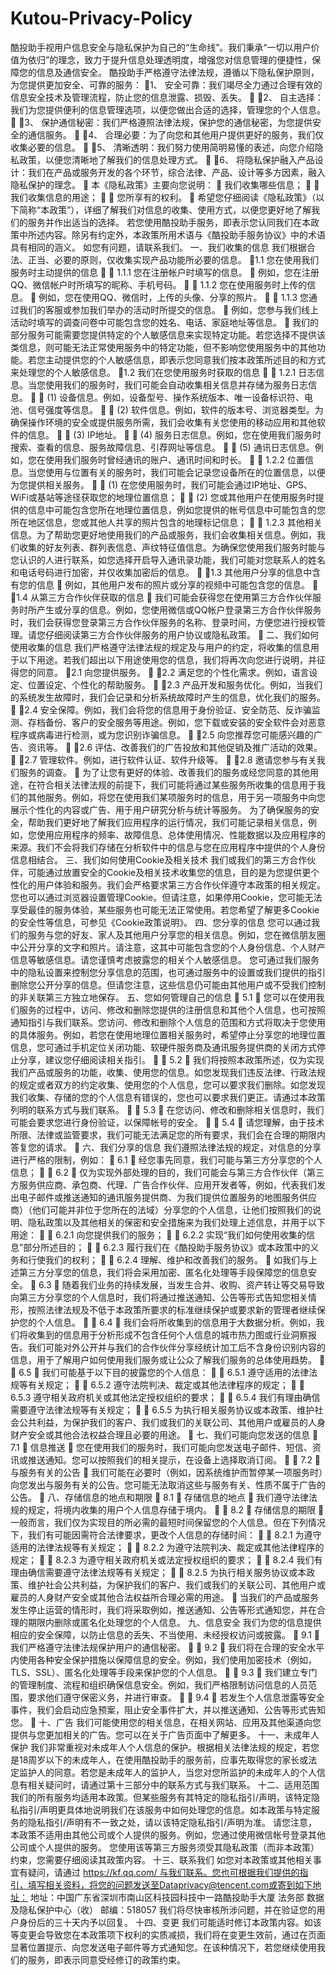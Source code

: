 # Kutou-Privacy-Policy

酷投助手视用户信息安全与隐私保护为自己的“生命线”。我们秉承“一切以用户价值为依归”的理念，致力于提升信息处理透明度，增强您对信息管理的便捷性，保障您的信息及通信安全。
酷投助手严格遵守法律法规，遵循以下隐私保护原则，为您提供更加安全、可靠的服务：
1、
安全可靠：我们竭尽全力通过合理有效的信息安全技术及管理流程，防止您的信息泄露、损毁、丢失。

2、
自主选择：我们为您提供便利的信息管理选项，以便您做出合适的选择，管理您的个人信息。

3、
保护通信秘密：我们严格遵照法律法规，保护您的通信秘密，为您提供安全的通信服务。

4、
合理必要：为了向您和其他用户提供更好的服务，我们仅收集必要的信息。

5、
清晰透明：我们努力使用简明易懂的表述，向您介绍隐私政策，以便您清晰地了解我们的信息处理方式。

6、
将隐私保护融入产品设计：我们在产品或服务开发的各个环节，综合法律、产品、设计等多方因素，融入隐私保护的理念。

本《隐私政策》主要向您说明：

我们收集哪些信息；


我们收集信息的用途；


您所享有的权利。

希望您仔细阅读《隐私政策》（以下简称“本政策”），详细了解我们对信息的收集、使用方式，以便您更好地了解我们的服务并作出适当的选择。
若您使用酷投助手服务，即表示您认同我们在本政策中所述内容。除另有约定外，本政策所用术语与《酷投助手服务协议》中的术语具有相同的涵义。
如您有问题，请联系我们。
一、我们收集的信息
我们根据合法、正当、必要的原则，仅收集实现产品功能所必要的信息。
1.1
您在使用我们服务时主动提供的信息


1.1.1 您在注册帐户时填写的信息。

例如，您在注册QQ、微信帐户时所填写的昵称、手机号码。


1.1.2 您在使用服务时上传的信息。

例如，您在使用QQ、微信时，上传的头像、分享的照片。


1.1.3 您通过我们的客服或参加我们举办的活动时所提交的信息。

例如，您参与我们线上活动时填写的调查问卷中可能包含您的姓名、电话、家庭地址等信息。

我们的部分服务可能需要您提供特定的个人敏感信息来实现特定功能。若您选择不提供该类信息，则可能无法正常使用服务中的特定功能，但不影响您使用服务中的其他功能。若您主动提供您的个人敏感信息，即表示您同意我们按本政策所述目的和方式来处理您的个人敏感信息。
1.2
我们在您使用服务时获取的信息


1.2.1 日志信息。当您使用我们的服务时，我们可能会自动收集相关信息并存储为服务日志信息。


(1) 设备信息。例如，设备型号、操作系统版本、唯一设备标识符、电池、信号强度等信息。


(2) 软件信息。例如，软件的版本号、浏览器类型。为确保操作环境的安全或提供服务所需，我们会收集有关您使用的移动应用和其他软件的信息。


(3) IP地址。


(4) 服务日志信息。例如，您在使用我们服务时搜索、查看的信息、服务故障信息、引荐网址等信息。


(5) 通讯日志信息。例如，您在使用我们服务时曾经通讯的账户、通讯时间和时长。


1.2.2 位置信息。当您使用与位置有关的服务时，我们可能会记录您设备所在的位置信息，以便为您提供相关服务。


(1) 在您使用服务时，我们可能会通过IP地址、GPS、WiFi或基站等途径获取您的地理位置信息；


(2) 您或其他用户在使用服务时提供的信息中可能包含您所在地理位置信息，例如您提供的帐号信息中可能包含的您所在地区信息，您或其他人共享的照片包含的地理标记信息；


1.2.3 其他相关信息。为了帮助您更好地使用我们的产品或服务，我们会收集相关信息。例如，我们收集的好友列表、群列表信息、声纹特征值信息。为确保您使用我们服务时能与您认识的人进行联系，如您选择开启导入通讯录功能，我们可能对您联系人的姓名和电话号码进行加密，并仅收集加密后的信息。

1.3
其他用户分享的信息中含有您的信息

例如，其他用户发布的照片或分享的视频中可能包含您的信息。

1.4
从第三方合作伙伴获取的信息

我们可能会获得您在使用第三方合作伙伴服务时所产生或分享的信息。例如，您使用微信或QQ帐户登录第三方合作伙伴服务时，我们会获得您登录第三方合作伙伴服务的名称、登录时间，方便您进行授权管理。请您仔细阅读第三方合作伙伴服务的用户协议或隐私政策。

二、我们如何使用收集的信息
我们严格遵守法律法规的规定及与用户的约定，将收集的信息用于以下用途。若我们超出以下用途使用您的信息，我们将再次向您进行说明，并征得您的同意。
2.1
向您提供服务。

2.2
满足您的个性化需求。例如，语言设定、位置设定、个性化的帮助服务。

2.3
产品开发和服务优化。例如，当我们的系统发生故障时，我们会记录和分析系统故障时产生的信息，优化我们的服务。

2.4
安全保障。例如，我们会将您的信息用于身份验证、安全防范、反诈骗监测、存档备份、客户的安全服务等用途。例如，您下载或安装的安全软件会对恶意程序或病毒进行检测，或为您识别诈骗信息。

2.5
向您推荐您可能感兴趣的广告、资讯等。

2.6
评估、改善我们的广告投放和其他促销及推广活动的效果。

2.7
管理软件。例如，进行软件认证、软件升级等。

2.8
邀请您参与有关我们服务的调查。

为了让您有更好的体验、改善我们的服务或经您同意的其他用途，在符合相关法律法规的前提下，我们可能将通过某些服务所收集的信息用于我们的其他服务。例如，将您在使用我们某项服务时的信息，用于另一项服务中向您展示个性化的内容或广告、用于用户研究分析与统计等服务。
为了确保服务的安全，帮助我们更好地了解我们应用程序的运行情况，我们可能记录相关信息，例如，您使用应用程序的频率、故障信息、总体使用情况、性能数据以及应用程序的来源。我们不会将我们存储在分析软件中的信息与您在应用程序中提供的个人身份信息相结合。
三、我们如何使用Cookie及相关技术
我们或我们的第三方合作伙伴，可能通过放置安全的Cookie及相关技术收集您的信息，目的是为您提供更个性化的用户体验和服务。我们会严格要求第三方合作伙伴遵守本政策的相关规定。
您也可以通过浏览器设置管理Cookie。但请注意，如果停用Cookie，您可能无法享受最佳的服务体验，某些服务也可能无法正常使用。若您希望了解更多Cookie的安全性等信息，可参见《Cookie政策说明》。
四、您分享的信息
您可以通过我们的服务与您的好友、家人及其他用户分享您的相关信息。例如，您在微信朋友圈中公开分享的文字和照片。请注意，这其中可能包含您的个人身份信息、个人财产信息等敏感信息。请您谨慎考虑披露您的相关个人敏感信息。
您可通过我们服务中的隐私设置来控制您分享信息的范围，也可通过服务中的设置或我们提供的指引删除您公开分享的信息。但请您注意，这些信息仍可能由其他用户或不受我们控制的非关联第三方独立地保存。
五、您如何管理自己的信息

5.1

您可以在使用我们服务的过程中，访问、修改和删除您提供的注册信息和其他个人信息，也可按照通知指引与我们联系。您访问、修改和删除个人信息的范围和方式将取决于您使用的具体服务。例如，若您在使用地理位置相关服务时，希望停止分享您的地理位置信息，您可通过手机定位关闭功能、软硬件服务商及通讯服务提供商的关闭方式停止分享，建议您仔细阅读相关指引。


5.2

我们将按照本政策所述，仅为实现我们产品或服务的功能，收集、使用您的信息。如您发现我们违反法律、行政法规的规定或者双方的约定收集、使用您的个人信息，您可以要求我们删除。如您发现我们收集、存储的您的个人信息有错误的，您也可以要求我们更正。请通过本政策列明的联系方式与我们联系。


5.3

在您访问、修改和删除相关信息时，我们可能会要求您进行身份验证，以保障帐号的安全。


5.4

请您理解，由于技术所限、法律或监管要求，我们可能无法满足您的所有要求，我们会在合理的期限内答复您的请求。

六、我们分享的信息
我们遵照法律法规的规定，对信息的分享进行严格的限制，例如：

6.1

经您事先同意，我们可能与第三方分享您的个人信息；


6.2

仅为实现外部处理的目的，我们可能会与第三方合作伙伴（第三方服务供应商、承包商、代理、广告合作伙伴、应用开发者等，例如，代表我们发出电子邮件或推送通知的通讯服务提供商、为我们提供位置服务的地图服务供应商）（他们可能并非位于您所在的法域）分享您的个人信息，让他们按照我们的说明、隐私政策以及其他相关的保密和安全措施来为我们处理上述信息，并用于以下用途：


6.2.1 向您提供我们的服务；


6.2.2 实现“我们如何使用收集的信息”部分所述目的；


6.2.3 履行我们在《酷投助手服务协议》或本政策中的义务和行使我们的权利；


6.2.4 理解、维护和改善我们的服务。

如我们与上述第三方分享您的信息，我们将会采用加密、匿名化处理等手段保障您的信息安全。

6.3

随着我们业务的持续发展，当发生合并、收购、资产转让等交易导致向第三方分享您的个人信息时，我们将通过推送通知、公告等形式告知您相关情形，按照法律法规及不低于本政策所要求的标准继续保护或要求新的管理者继续保护您的个人信息。


6.4

我们会将所收集到的信息用于大数据分析。例如，我们将收集到的信息用于分析形成不包含任何个人信息的城市热力图或行业洞察报告。我们可能对外公开并与我们的合作伙伴分享经统计加工后不含身份识别内容的信息，用于了解用户如何使用我们服务或让公众了解我们服务的总体使用趋势。


6.5

我们可能基于以下目的披露您的个人信息：


6.5.1 遵守适用的法律法规等有关规定；


6.5.2 遵守法院判决、裁定或其他法律程序的规定；


6.5.3 遵守相关政府机关或其他法定授权组织的要求；


6.5.4 我们有理由确信需要遵守法律法规等有关规定；


6.5.5 为执行相关服务协议或本政策、维护社会公共利益，为保护我们的客户、我们或我们的关联公司、其他用户或雇员的人身财产安全或其他合法权益合理且必要的用途。

七、我们可能向您发送的信息

7.1

信息推送

您在使用我们的服务时，我们可能向您发送电子邮件、短信、资讯或推送通知。您可以按照我们的相关提示，在设备上选择取消订阅。


7.2

与服务有关的公告

我们可能在必要时（例如，因系统维护而暂停某一项服务时）向您发出与服务有关的公告。您可能无法取消这些与服务有关、性质不属于广告的公告。

八、存储信息的地点和期限

8.1

存储信息的地点

我们遵守法律法规的规定，将境内收集的用户个人信息存储于境内。


8.2

存储信息的期限

一般而言，我们仅为实现目的所必需的最短时间保留您的个人信息。但在下列情况下，我们有可能因需符合法律要求，更改个人信息的存储时间：


8.2.1 为遵守适用的法律法规等有关规定；


8.2.2 为遵守法院判决、裁定或其他法律程序的规定；


8.2.3 为遵守相关政府机关或法定授权组织的要求；


8.2.4 我们有理由确信需要遵守法律法规等有关规定；


8.2.5 为执行相关服务协议或本政策、维护社会公共利益，为保护我们的客户、我们或我们的关联公司、其他用户或雇员的人身财产安全或其他合法权益所合理必需的用途。

当我们的产品或服务发生停止运营的情形时，我们将采取例如，推送通知、公告等形式通知您，并在合理的期限内删除或匿名化处理您的个人信息。
九、信息安全
我们为您的信息提供相应的安全保障，以防止信息的丢失、不当使用、未经授权访问或披露。

9.1

我们严格遵守法律法规保护用户的通信秘密。


9.2

我们将在合理的安全水平内使用各种安全保护措施以保障信息的安全。例如，我们使用加密技术（例如，TLS、SSL）、匿名化处理等手段来保护您的个人信息。


9.3

我们建立专门的管理制度、流程和组织确保信息安全。例如，我们严格限制访问信息的人员范围，要求他们遵守保密义务，并进行审查。


9.4

若发生个人信息泄露等安全事件，我们会启动应急预案，阻止安全事件扩大，并以推送通知、公告等形式告知您。

十、广告
我们可能使用您的相关信息，在相关网站、应用及其他渠道向您提供与您更加相关的广告。您可以在关于广告页面中了解更多。
十一、未成年人保护
我们非常重视对未成年人个人信息的保护。根据相关法律法规的规定，若您是18周岁以下的未成年人，在使用酷投助手的服务前，应事先取得您的家长或法定监护人的同意。若您是未成年人的监护人，当您对您所监护的未成年人的个人信息有相关疑问时，请通过第十三部分中的联系方式与我们联系。
十二、适用范围
我们的所有服务均适用本政策。但某些服务有其特定的隐私指引/声明，该特定隐私指引/声明更具体地说明我们在该服务中如何处理您的信息。如本政策与特定服务的隐私指引/声明有不一致之处，请以该特定隐私指引/声明为准。
请您注意，本政策不适用由其他公司或个人提供的服务。例如，您通过使用微信帐号登录其他公司或个人提供的服务。
您使用该等第三方服务须受其隐私政策（而非本政策）约束，您需要仔细阅读其政策内容。
十三、联系我们
如您对本政策或其他相关事宜有疑问，请通过 https://kf.qq.com/ 与我们联系。您也可根据我们提供的指引，填写相关资料，将您的问题发送至Dataprivacy@tencent.com或寄到如下地址：
地址：中国广东省深圳市南山区科技园科技中一路酷投助手大厦 法务部 数据及隐私保护中心（收）
邮编：518057
我们将尽快审核所涉问题，并在验证您的用户身份后的三十天内予以回复。
十四、变更
我们可能适时修订本政策内容。如该等变更会导致您在本政策项下权利的实质减损，我们将在变更生效前，通过在页面显著位置提示、向您发送电子邮件等方式通知您。在该种情况下，若您继续使用我们的服务，即表示同意受经修订的政策约束。
